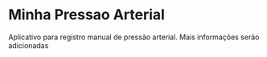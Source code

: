 # Minha Pressao Arterial
Aplicativo para registro manual de pressão arterial.
Mais informações serão adicionadas
